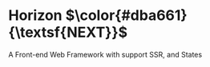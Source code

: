 <h1>
    Horizon
    $\color{#dba661}{\textsf{NEXT}}$ 
</h1>

A Front-end Web Framework with support SSR, and States
